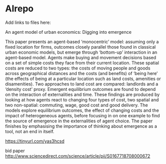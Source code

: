 # AIrepo
Add links to files here:

An agent model of urban economics: Digging into emergence

This paper presents an agent-based ‘monocentric’ model: assuming only a fixed location for firms, outcomes closely parallel those found in classical urban economic models, but emerge through ‘bottom-up’ interaction in an agent-based model. Agents make buying and movement decisions based on a set of simple costs they face from their current location. These spatial costs are reduced to two types: the costs of moving people and goods across geographical distances and the costs (and benefits) of ‘being here’ (the effects of being at a particular location such as land costs, amenities or disamenities). Two approaches to land cost are compared: landlords and a ‘density cost’ proxy. Emergent equilibrium outcomes are found to depend on the interaction of externalities and time. These findings are produced by looking at how agents react to changing four types of cost, two spatial and two non-spatial: commuting, wage, good cost and good delivery. The models explore equilibrium outcomes, the effect of changing costs and the impact of heterogeneous agents, before focusing in on one example to find the source of emergence in the externalities of agent choice. The paper finishes by emphasising the importance of thinking about emergence as a tool, not an end in itself.

https://tinyurl.com/yas3hcsd




bid paper
http://www.sciencedirect.com/science/article/pii/S0167718708000672
